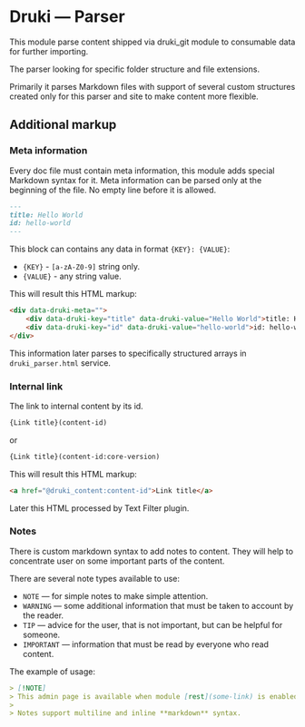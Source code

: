 # Druki — Parser

This module parse content shipped via druki_git module to consumable data for further importing.

The parser looking for specific folder structure and file extensions.

Primarily it parses Markdown files with support of several custom structures created only for this parser and site to make content more flexible.

## Additional markup

### Meta information

Every doc file must contain meta information, this module adds special Markdown syntax for it. Meta information can be parsed only at the beginning of the file. No empty line before it is allowed.

```markdown
---
title: Hello World
id: hello-world
---
```

This block can contains any data in format `{KEY}: {VALUE}`:

- `{KEY}` - `[a-zA-Z0-9]` string only.
- `{VALUE}` - any string value.

This will result this HTML markup:

```html
<div data-druki-meta="">
    <div data-druki-key="title" data-druki-value="Hello World">title: Hello World</div>
    <div data-druki-key="id" data-druki-value="hello-world">id: hello-world</div>
</div>
```

This information later parses to specifically structured arrays in `druki_parser.html` service.

### Internal link

The link to internal content by its id.

```markdown
{Link title}(content-id)
```

or

```markdown
{Link title}(content-id:core-version)
```

This will result this HTML markup:

```html
<a href="@druki_content:content-id">Link title</a>
```

Later this HTML processed by Text Filter plugin.

### Notes

There is custom markdown syntax to add notes to content. They will help to concentrate user on some important parts of the content.

There are several note types available to use:

 * `NOTE` — for simple notes to make simple attention.
 * `WARNING` — some additional information that must be taken to account by the reader.
 * `TIP` — advice for the user, that is not important, but can be helpful for someone.
 * `IMPORTANT` — information that must be read by everyone who read content.

The example of usage:

```markdown
> [!NOTE]
> This admin page is available when module [rest](some-link) is enabled.
>
> Notes support multiline and inline **markdown** syntax.
```
